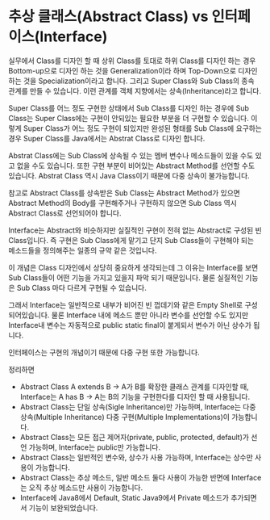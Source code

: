 # 추상 클래스(Abstract Class) vs 인터페이스(Interface)

실무에서 Class를 디자인 할 때 상위 Class를 토대로 하위 Class를 디자인 하는 경우 Bottom-up으로 디자인 하는 것을 Generalization이라 하며 Top-Down으로 디자인 하는 것을 Specialization이라고 합니다. 그리고 Super Class와 Sub Class의 종속 관계를 만들 수 있습니다. 이런 관계를 객체 지향에서는 상속(Inheritance)라고 합니다.

Super Class를 어느 정도 구현한 상태에서 Sub Class를 디자인 하는 경우에 Sub Class는 Super Class에는 구현이 안되있는 필요한 부분을 더 구현할 수 있습니다. 이렇게 Super Class가 어느 정도 구현이 되있지만 완성된 형태를 Sub Class에 요구하는 경우 Super Class를 Java에서는 Abstrat Class로 디자인 합니다.

Abstrat Class에는 Sub Class에 상속될 수 있는 멤버 변수나 메소드들이 있을 수도 있고 없을 수도 있습니다. 또한 구현 부분이 비어있는 Abstract Method를 선언할 수도 있습니다. Abstrat Class 역시 Java Class이기 때문에 다중 상속이 불가능합니다.

참고로 Abstract Class를 상속받은 Sub Class는 Abstract Method가 있으면 Abstract Method의 Body를 구현해주거나 구현하지 않으면 Sub Class 역시 Abstract Class로 선언되어야 합니다.

Interface는 Abstract와 비슷하지만 실질적인 구현이 전혀 없는 Abstract로 구성된 빈 Class입니다. 즉 구현은 Sub Class에게 맡기고 단지 Sub Class들이 구현해야 되는 메소드들을 정의해주는 일종의 규약 같은 것입니다.

이 개념은 Class 디자인에서 상당히 중요하게 생각되는데 그 이유는 Interface를 보면 Sub Class들이 어떤 기능을 가지고 있을지 파악 되기 때문입니다. 물론 실질적인 기능은 Sub Class 마다 다르게 구현될 수 있습니다.

그래서 Interface는 일반적으로 내부가 비어진 빈 껍데기와 같은 Empty Shell로 구성되어있습니다. 물론 Interface 내에 메소드 뿐만 아니라 변수를 선언할 수도 있지만 Interface내 변수는 자동적으로 public static final이 붙게되서 변수가 아닌 상수가 됩니다.

인터페이스는 구현의 개념이기 때문에 다중 구현 또한 가능합니다.

정리하면

* Abstract Class A extends B -> A가 B를 확장한 클래스 관계를 디자인할 때, Interface는 A has B -> A는 B의 기능을 구현한다를 디자인 할 때 사용됩니다.
* Abstract Class는 단일 상속(Sigle Inheritance)만 가능하며, Interface는 다중 상속(Multiple Inheritance) 다중 구현(Multiple Implementations)이 가능합니다. 
* Abstract Class는 모든 접근 제어자(private, public, protected, default)가 선언 가능하며, Interface는 public만 가능합니다.
* Abstract Class는 일반적인 변수와, 상수가 사용 가능하며, Interface는 상수만 사용이 가능합니다.
* Abstract Class는 추상 메소드, 일반 메소드 둘다 사용이 가능한 반면에 Interface는 오직 추상 메소드만 사용이 가능합니다.
* Interface에 Java8에서 Default, Static Java9에서 Private 메소드가 추가되면서 기능이 보완되었습니다.
